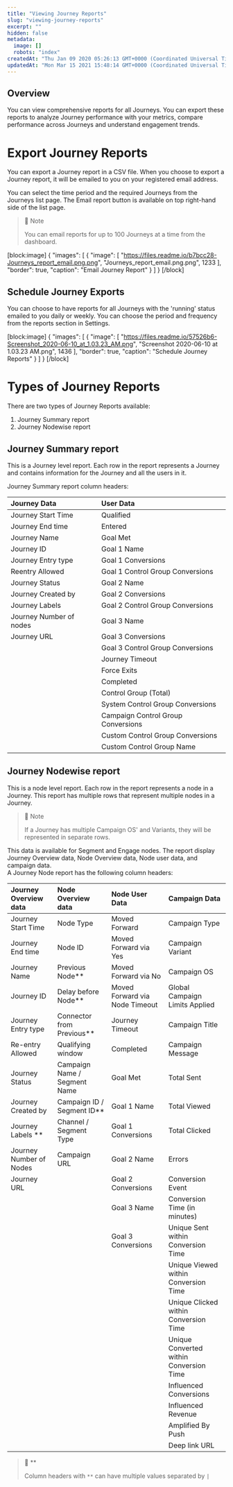 ```yaml
---
title: "Viewing Journey Reports"
slug: "viewing-journey-reports"
excerpt: ""
hidden: false
metadata: 
  image: []
  robots: "index"
createdAt: "Thu Jan 09 2020 05:26:13 GMT+0000 (Coordinated Universal Time)"
updatedAt: "Mon Mar 15 2021 15:48:14 GMT+0000 (Coordinated Universal Time)"
---
```

## Overview

You can view comprehensive reports for all Journeys. You can export these reports to analyze Journey performance with your metrics, compare performance across Journeys and understand engagement trends.

# Export Journey Reports

You can export a Journey report in a CSV file. When you choose to export a Journey report, it will be emailed to you on your registered email address. 

You can select the time period and the required Journeys from the Journeys list page. The Email report button is available on top right-hand side of the list page. 

> 📘 Note
> 
> You can email reports for up to 100 Journeys at a time from the dashboard.

[block:image]
{
  "images": [
    {
      "image": [
        "https://files.readme.io/b7bcc28-Journeys_report_email.png.png",
        "Journeys_report_email.png.png",
        1233
      ],
      "border": true,
      "caption": "Email Journey Report"
    }
  ]
}
[/block]


## Schedule Journey Exports

You can choose to have reports for all Journeys with the 'running' status emailed to you daily or weekly. You can choose the period and frequency from the reports section in Settings. 

[block:image]
{
  "images": [
    {
      "image": [
        "https://files.readme.io/57526b6-Screenshot_2020-06-10_at_1.03.23_AM.png",
        "Screenshot 2020-06-10 at 1.03.23 AM.png",
        1436
      ],
      "border": true,
      "caption": "Schedule Journey Reports"
    }
  ]
}
[/block]


# Types of Journey Reports

There are two types of Journey Reports available:

1. Journey Summary report
2. Journey Nodewise report

## Journey Summary report

This is a Journey level report. Each row in the report represents a Journey and contains information for the Journey and all the users in it.  

Journey Summary report column headers: 

| Journey Data            | User Data                          |
| :---------------------- | :--------------------------------- |
| Journey Start Time      | Qualified                          |
| Journey End time        | Entered                            |
| Journey Name            | Goal Met                           |
| Journey ID              | Goal 1 Name                        |
| Journey Entry type      | Goal 1 Conversions                 |
| Reentry Allowed         | Goal 1 Control Group Conversions   |
| Journey Status          | Goal 2 Name                        |
| Journey Created by      | Goal 2 Conversions                 |
| Journey Labels          | Goal 2 Control Group Conversions   |
| Journey Number of nodes | Goal 3 Name                        |
| Journey URL             | Goal 3 Conversions                 |
|                         | Goal 3 Control Group Conversions   |
|                         | Journey Timeout                    |
|                         | Force Exits                        |
|                         | Completed                          |
|                         | Control Group (Total)              |
|                         | System Control Group Conversions   |
|                         | Campaign Control Group Conversions |
|                         | Custom Control Group Conversions   |
|                         | Custom Control Group Name          |

## Journey Nodewise report

This is a node level report. Each row in the report represents a node in a Journey. This report has multiple rows that represent multiple nodes in a Journey. 

> 📘 Note
> 
> If a Journey has multiple Campaign OS' and Variants, they will be represented in separate rows.

This data is available for Segment and Engage nodes. The report display Journey Overview data, Node Overview data, Node user data, and campaign data.  
A Journey Node report has the following column headers: 

| Journey Overview data   | Node Overview data           | Node User Data                 | Campaign Data                           |
| :---------------------- | :--------------------------- | :----------------------------- | :-------------------------------------- |
| Journey Start Time      | Node Type                    | Moved Forward                  | Campaign Type                           |
| Journey End time        | Node ID                      | Moved Forward via Yes          | Campaign Variant                        |
| Journey Name            | Previous Node\*\*            | Moved Forward via No           | Campaign OS                             |
| Journey ID              | Delay before Node\*\*        | Moved Forward via Node Timeout | Global Campaign Limits Applied          |
| Journey Entry type      | Connector from Previous\*\*  | Journey Timeout                | Campaign Title                          |
| Re-entry Allowed        | Qualifying window            | Completed                      | Campaign Message                        |
| Journey Status          | Campaign Name / Segment Name | Goal Met                       | Total Sent                              |
| Journey Created by      | Campaign ID / Segment ID\*\* | Goal 1 Name                    | Total Viewed                            |
| Journey Labels \*\*     | Channel / Segment Type       | Goal 1 Conversions             | Total Clicked                           |
| Journey Number of Nodes | Campaign URL                 | Goal 2 Name                    | Errors                                  |
| Journey URL             |                              | Goal 2 Conversions             | Conversion Event                        |
|                         |                              | Goal 3 Name                    | Conversion Time (in minutes)            |
|                         |                              | Goal 3 Conversions             | Unique Sent within Conversion Time      |
|                         |                              |                                | Unique Viewed within Conversion Time    |
|                         |                              |                                | Unique Clicked within Conversion Time   |
|                         |                              |                                | Unique Converted within Conversion Time |
|                         |                              |                                | Influenced Conversions                  |
|                         |                              |                                | Influenced Revenue                      |
|                         |                              |                                | Amplified By Push                       |
|                         |                              |                                | Deep link URL                           |

> 📘 \*\*
> 
> Column headers with `**` can have multiple values separated by `|`
